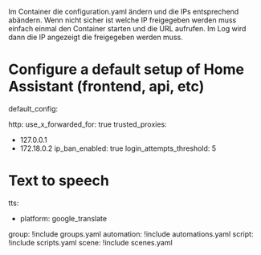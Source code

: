 Im Container die configuration.yaml ändern und die IPs entsprechend abändern.
Wenn nicht sicher ist welche IP freigegeben werden muss einfach einmal den Container starten und die URL aufrufen.
Im Log wird dann die IP angezeigt die freigegeben werden muss.

# Configure a default setup of Home Assistant (frontend, api, etc)
default_config:

http:
  use_x_forwarded_for: true
  trusted_proxies:
  - 127.0.0.1
  - 172.18.0.2
  ip_ban_enabled: true
  login_attempts_threshold: 5

# Text to speech
tts:
  - platform: google_translate

group: !include groups.yaml
automation: !include automations.yaml
script: !include scripts.yaml
scene: !include scenes.yaml

